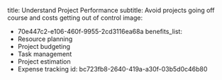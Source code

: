 title: Understand Project Performance
subtitle: Avoid projects going off course and costs getting out of control
image:
  - 70e447c2-e106-460f-9955-2cd3116ea68a
benefits_list:
  - Resource planning
  - Project budgeting
  - Task management
  - Project estimation
  - Expense tracking
id: bc723fb8-2640-419a-a30f-03b5d0c46b80

